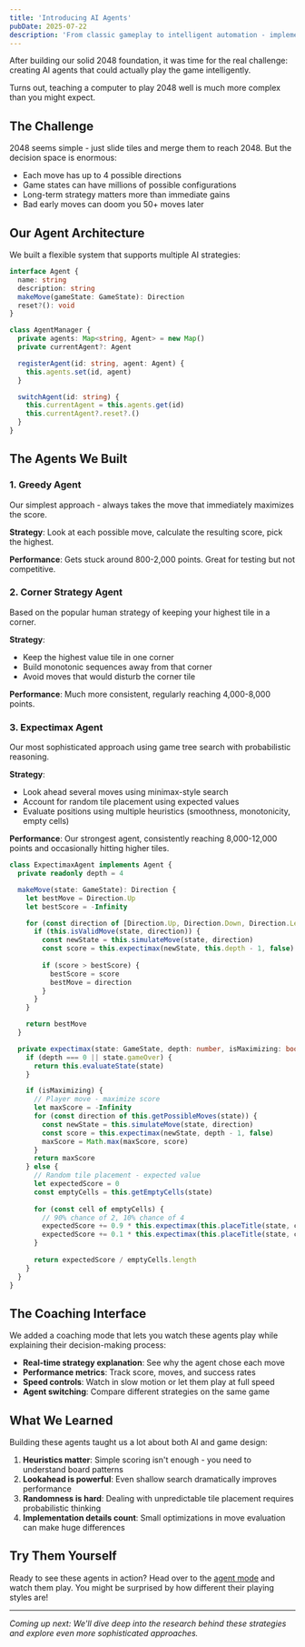 ```yaml
---
title: 'Introducing AI Agents'
pubDate: 2025-07-22
description: 'From classic gameplay to intelligent automation - implementing AI agents that can actually play 2048 with different strategies and approaches.'
---
```


After building our solid 2048 foundation, it was time for the real challenge: creating AI agents that could actually play the game intelligently.

Turns out, teaching a computer to play 2048 well is much more complex than you might expect.

## The Challenge

2048 seems simple - just slide tiles and merge them to reach 2048. But the decision space is enormous:
- Each move has up to 4 possible directions
- Game states can have millions of possible configurations  
- Long-term strategy matters more than immediate gains
- Bad early moves can doom you 50+ moves later

## Our Agent Architecture

We built a flexible system that supports multiple AI strategies:

```typescript
interface Agent {
  name: string
  description: string
  makeMove(gameState: GameState): Direction
  reset?(): void
}

class AgentManager {
  private agents: Map<string, Agent> = new Map()
  private currentAgent?: Agent

  registerAgent(id: string, agent: Agent) {
    this.agents.set(id, agent)
  }

  switchAgent(id: string) {
    this.currentAgent = this.agents.get(id)
    this.currentAgent?.reset?.()
  }
}
```

## The Agents We Built

### 1. Greedy Agent
Our simplest approach - always takes the move that immediately maximizes the score.

**Strategy**: Look at each possible move, calculate the resulting score, pick the highest.

**Performance**: Gets stuck around 800-2,000 points. Great for testing but not competitive.

### 2. Corner Strategy Agent  
Based on the popular human strategy of keeping your highest tile in a corner.

**Strategy**: 
- Keep the highest value tile in one corner
- Build monotonic sequences away from that corner
- Avoid moves that would disturb the corner tile

**Performance**: Much more consistent, regularly reaching 4,000-8,000 points.

### 3. Expectimax Agent
Our most sophisticated approach using game tree search with probabilistic reasoning.

**Strategy**:
- Look ahead several moves using minimax-style search
- Account for random tile placement using expected values
- Evaluate positions using multiple heuristics (smoothness, monotonicity, empty cells)

**Performance**: Our strongest agent, consistently reaching 8,000-12,000 points and occasionally hitting higher tiles.

```typescript
class ExpectimaxAgent implements Agent {
  private readonly depth = 4

  makeMove(state: GameState): Direction {
    let bestMove = Direction.Up
    let bestScore = -Infinity

    for (const direction of [Direction.Up, Direction.Down, Direction.Left, Direction.Right]) {
      if (this.isValidMove(state, direction)) {
        const newState = this.simulateMove(state, direction)
        const score = this.expectimax(newState, this.depth - 1, false)
        
        if (score > bestScore) {
          bestScore = score
          bestMove = direction
        }
      }
    }

    return bestMove
  }

  private expectimax(state: GameState, depth: number, isMaximizing: boolean): number {
    if (depth === 0 || state.gameOver) {
      return this.evaluateState(state)
    }

    if (isMaximizing) {
      // Player move - maximize score
      let maxScore = -Infinity
      for (const direction of this.getPossibleMoves(state)) {
        const newState = this.simulateMove(state, direction)
        const score = this.expectimax(newState, depth - 1, false)
        maxScore = Math.max(maxScore, score)
      }
      return maxScore
    } else {
      // Random tile placement - expected value
      let expectedScore = 0
      const emptyCells = this.getEmptyCells(state)
      
      for (const cell of emptyCells) {
        // 90% chance of 2, 10% chance of 4
        expectedScore += 0.9 * this.expectimax(this.placeTitle(state, cell, 2), depth - 1, true)
        expectedScore += 0.1 * this.expectimax(this.placeTitle(state, cell, 4), depth - 1, true)
      }
      
      return expectedScore / emptyCells.length
    }
  }
}
```

## The Coaching Interface

We added a coaching mode that lets you watch these agents play while explaining their decision-making process:

- **Real-time strategy explanation**: See why the agent chose each move
- **Performance metrics**: Track score, moves, and success rates
- **Speed controls**: Watch in slow motion or let them play at full speed
- **Agent switching**: Compare different strategies on the same game

## What We Learned

Building these agents taught us a lot about both AI and game design:

1. **Heuristics matter**: Simple scoring isn't enough - you need to understand board patterns
2. **Lookahead is powerful**: Even shallow search dramatically improves performance  
3. **Randomness is hard**: Dealing with unpredictable tile placement requires probabilistic thinking
4. **Implementation details count**: Small optimizations in move evaluation can make huge differences

## Try Them Yourself

Ready to see these agents in action? Head over to the [agent mode](/) and watch them play. You might be surprised by how different their playing styles are!

---

*Coming up next: We'll dive deep into the research behind these strategies and explore even more sophisticated approaches.*